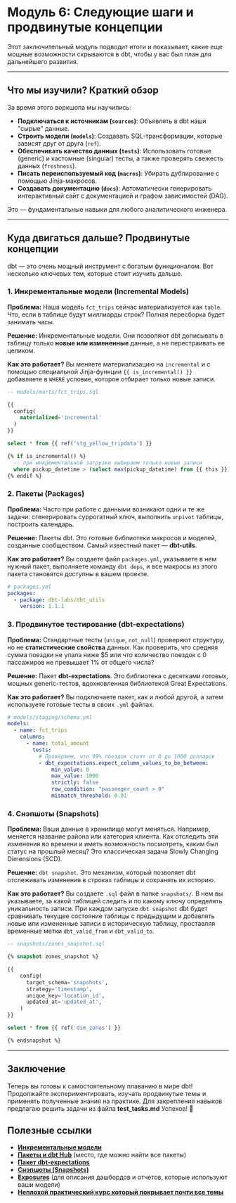 # Модуль 6: Следующие шаги и продвинутые концепции

Этот заключительный модуль подводит итоги и показывает, какие еще мощные возможности скрываются в dbt, чтобы у вас был план для дальнейшего развития.

---

## Что мы изучили? Краткий обзор

За время этого воркшопа мы научились:
* **Подключаться к источникам (`sources`)**: Объявлять в dbt наши "сырые" данные.
* **Строить модели (`models`)**: Создавать SQL-трансформации, которые зависят друг от друга (`ref`).
* **Обеспечивать качество данных (`tests`)**: Использовать готовые (generic) и кастомные (singular) тесты, а также проверять свежесть данных (`freshness`).
* **Писать переиспользуемый код (`macros`)**: Убирать дублирование с помощью Jinja-макросов.
* **Создавать документацию (`docs`)**: Автоматически генерировать интерактивный сайт с документацией и графом зависимостей (DAG).

Это — фундаментальные навыки для любого аналитического инженера.

---

## Куда двигаться дальше? Продвинутые концепции

dbt — это очень мощный инструмент с богатым функционалом. Вот несколько ключевых тем, которые стоит изучить дальше.

### 1. Инкрементальные модели (Incremental Models)

**Проблема:** Наша модель `fct_trips` сейчас материализуется как `table`. Что, если в таблице будут миллиарды строк? Полная пересборка будет занимать часы.

**Решение:** Инкрементальные модели. Они позволяют dbt дописывать в таблицу только **новые или измененные** данные, а не перестраивать ее целиком.

**Как это работает?** Вы меняете материализацию на `incremental` и с помощью специальной Jinja-функции `{{ is_incremental() }}` добавляете в `WHERE` условие, которое отбирает только новые записи.

```sql
-- models/marts/fct_trips.sql

{{
  config(
    materialized='incremental'
  )
}}

select * from {{ ref('stg_yellow_tripdata') }}

{% if is_incremental() %}
  -- при инкрементальной загрузке выбираем только новые записи
  where pickup_datetime > (select max(pickup_datetime) from {{ this }})
{% endif %}
````

### 2\. Пакеты (Packages)

**Проблема:** Часто при работе с данными возникают одни и те же задачи: сгенерировать суррогатный ключ, выполнить `unpivot` таблицы, построить календарь.

**Решение:** Пакеты dbt. Это готовые библиотеки макросов и моделей, созданные сообществом. Самый известный пакет — **dbt-utils**.

**Как это работает?** Вы создаете файл `packages.yml`, указываете в нем нужный пакет, выполняете команду `dbt deps`, и все макросы из этого пакета становятся доступны в вашем проекте.

```yaml
# packages.yml
packages:
  - package: dbt-labs/dbt_utils
    version: 1.1.1
```

### 3\. Продвинутое тестирование (dbt-expectations)

**Проблема:** Стандартные тесты (`unique`, `not_null`) проверяют структуру, но не **статистические свойства** данных. Как проверить, что средняя сумма поездки не упала ниже $5 или что количество поездок с 0 пассажиров не превышает 1% от общего числа?

**Решение:** Пакет **dbt-expectations**. Это библиотека с десятками готовых, мощных generic-тестов, вдохновленная библиотекой Great Expectations.

**Как это работает?** Вы подключаете пакет, как и любой другой, а затем используете готовые тесты в своих `.yml` файлах.

```yaml
# models/staging/schema.yml
models:
  - name: fct_trips
    columns:
      - name: total_amount
        tests:
          # Проверяем, что 99% поездок стоят от 0 до 1000 долларов
          - dbt_expectations.expect_column_values_to_be_between:
              min_value: 0
              max_value: 1000
              strictly: false
              row_condition: "passenger_count > 0"
              mismatch_threshold: 0.01
```

### 4\. Снэпшоты (Snapshots)

**Проблема:** Ваши данные в хранилище могут меняться. Например, меняется название района или категория клиента. Как отследить эти изменения во времени и иметь возможность посмотреть, каким был статус на прошлый месяц? Это классическая задача Slowly Changing Dimensions (SCD).

**Решение:** `dbt snapshot`. Это механизм, который позволяет dbt отслеживать изменения в строках таблицы и сохранять их историю.

**Как это работает?** Вы создаете `.sql` файл в папке `snapshots/`. В нем вы указываете, за какой таблицей следить и по какому ключу определять уникальность записи. При каждом запуске `dbt snapshot` dbt будет сравнивать текущее состояние таблицы с предыдущим и добавлять новые или измененные записи в историческую таблицу, проставляя временные метки `dbt_valid_from` и `dbt_valid_to`.

```sql
-- snapshots/zones_snapshot.sql

{% snapshot zones_snapshot %}

{{
    config(
      target_schema='snapshots',
      strategy='timestamp',
      unique_key='location_id',
      updated_at='updated_at',
    )
}}

select * from {{ ref('dim_zones') }}

{% endsnapshot %}
```

-----

## Заключение

Теперь вы готовы к самостоятельному плаванию в мире dbt\! Продолжайте экспериментировать, изучать продвинутые темы и применять полученные знания на практике. Для закрепления навыков предлагаю решить задачи из файла **test_tasks.md** Успехов\! 🚀

## Полезные ссылки

  * [**Инкрементальные модели**](https://docs.getdbt.com/docs/build/incremental-models)
  * [**Пакеты и dbt Hub**](https://hub.getdbt.com/) (место, где можно найти все пакеты)
  * [**Пакет dbt-expectations**](https://github.com/calogica/dbt-expectations)
  * [**Снэпшоты (Snapshots)**](https://docs.getdbt.com/docs/build/snapshots)
  * [**Exposures**](https://docs.getdbt.com/docs/build/exposures) (для описания дашбордов и отчетов, которые используют ваши модели)
  * [**Неплохой практический курс который покрывает почти все темы**](https://youtube.com/playlist?list=PLzvuaEeolxkyx7XruoatSFdYDyLji_o1J&si=Tq0NALz_ddEHGFOp)

